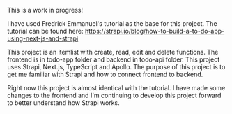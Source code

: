 This is a work in progress!

I have used Fredrick Emmanuel's tutorial as the base for this project. The tutorial can be found here: https://strapi.io/blog/how-to-build-a-to-do-app-using-next-js-and-strapi

This project is an itemlist with create, read, edit and delete functions. The frontend is in todo-app folder and backend in todo-api folder. This project uses Strapi, Next.js, TypeScript and Apollo. The purpose of this project is to get me familiar with Strapi and how to connect frontend to backend.

Right now this project is almost identical with the tutorial. I have made some changes to the frontend and I'm continuing to develop this project forward to better understand how Strapi works.
